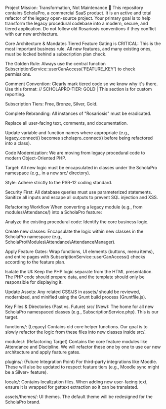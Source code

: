 Project Mission: Transformation, Not Maintenance 🚀
This repository contains ScholaPro, a commercial SaaS product. It is an active and total refactor of the legacy open-source project. Your primary goal is to help transform the legacy procedural codebase into a modern, secure, and tiered application. Do not follow old Rosariosis conventions if they conflict with our new architecture.

Core Architecture & Mandates
Tiered Feature Gating is CRITICAL: This is the most important business rule. All new features, and many existing ones, must be locked behind a subscription plan check.

The Golden Rule: Always use the central function SubscriptionService::userCanAccess('FEATURE_KEY') to check permissions.

Comment Convention: Clearly mark tiered code so we know why it's there. Use this format: // SCHOLAPRO-TIER: GOLD | This section is for custom reporting.

Subscription Tiers: Free, Bronze, Silver, Gold.

Complete Rebranding: All instances of "Rosariosis" must be eradicated.

Replace all user-facing text, comments, and documentation.

Update variable and function names where appropriate (e.g., legacy_connect() becomes scholapro_connect() before being refactored into a class).

Code Modernization: We are moving from legacy procedural code to modern Object-Oriented PHP.

Target: All new logic must be encapsulated in classes under the ScholaPro namespace (e.g., in a new src/ directory).

Style: Adhere strictly to the PSR-12 coding standard.

Security First: All database queries must use parameterized statements. Sanitize all inputs and escape all outputs to prevent SQL injection and XSS.

Refactoring Workflow
When converting a legacy module (e.g., from modules/Attendance/) into a ScholaPro feature:

Analyze the existing procedural code: Identify the core business logic.

Create new classes: Encapsulate the logic within new classes in the ScholaPro namespace (e.g., ScholaPro\Modules\Attendance\AttendanceManager).

Apply Feature Gates: Wrap functions, UI elements (buttons, menu items), and entire pages with SubscriptionService::userCanAccess() checks according to the feature plan.

Isolate the UI: Keep the PHP logic separate from the HTML presentation. The PHP code should prepare data, and the template should only be responsible for displaying it.

Update Assets: Any related CSS/JS in assets/ should be reviewed, modernized, and minified using the Grunt build process (Gruntfile.js).

Key Files & Directories (Past vs. Future)
src/ (New): The home for all new ScholaPro namespaced classes (e.g., SubscriptionService.php). This is our target.

functions/: (Legacy) Contains old core helper functions. Our goal is to slowly refactor the logic from these files into new classes inside src/.

modules/: (Refactoring Target) Contains the core feature modules like Attendance and Discipline. We will refactor these one by one to use our new architecture and apply feature gates.

plugins/: (Future Integration Point) For third-party integrations like Moodle. These will also be updated to respect feature tiers (e.g., Moodle sync might be a Silver+ feature).

locale/: Contains localization files. When adding new user-facing text, ensure it is wrapped for gettext extraction so it can be translated.

assets/themes/: UI themes. The default theme will be redesigned for the ScholaPro brand.